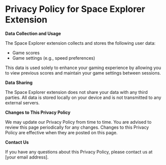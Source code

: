 <!DOCTYPE html>
<html lang="en">
<head>
    <meta charset="UTF-8">
    <meta name="viewport" content="width=device-width, initial-scale=1.0">
    <title>Privacy Policy</title>
   
</head>
<body>
    <h1>Privacy Policy for Space Explorer Extension</h1>
    <p><strong>Data Collection and Usage</strong></p>
    <p>The Space Explorer extension collects and stores the following user data:</p>
    <ul>
        <li>Game scores</li>
        <li>Game settings (e.g., speed preferences)</li>
    </ul>
    <p>This data is used solely to enhance your gaming experience by allowing you to view previous scores and maintain your game settings between sessions.</p>
    <p><strong>Data Sharing</strong></p>
    <p>The Space Explorer extension does not share your data with any third parties. All data is stored locally on your device and is not transmitted to any external servers.</p>
    <p><strong>Changes to This Privacy Policy</strong></p>
    <p>We may update our Privacy Policy from time to time. You are advised to review this page periodically for any changes. Changes to this Privacy Policy are effective when they are posted on this page.</p>
    <p><strong>Contact Us</strong></p>
    <p>If you have any questions about this Privacy Policy, please contact us at [your email address].</p>
</body>
</html>

